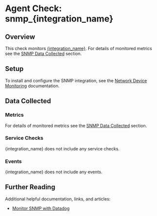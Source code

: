 # Agent Check: snmp_{integration_name}

## Overview

This check monitors [{integration_name}][1].
For details of monitored metrics see the [SNMP Data Collected][4] section.

## Setup

To install and configure the SNMP integration, see the [Network Device Monitoring][2] documentation.

## Data Collected

### Metrics

For details of monitored metrics see the [SNMP Data Collected][4] section.

### Service Checks

{integration_name} does not include any service checks.

### Events

{integration_name} does not include any events.

## Further Reading

Additional helpful documentation, links, and articles:

* [Monitor SNMP with Datadog][3]

[1]: https://app.datadoghq.com/account/settings#integrations/snmp
[2]: https://docs.datadoghq.com/network_performance_monitoring/devices/setup
[3]: https://www.datadoghq.com/blog/monitor-snmp-with-datadog/
[4]: https://docs.datadoghq.com/network_performance_monitoring/devices/data/